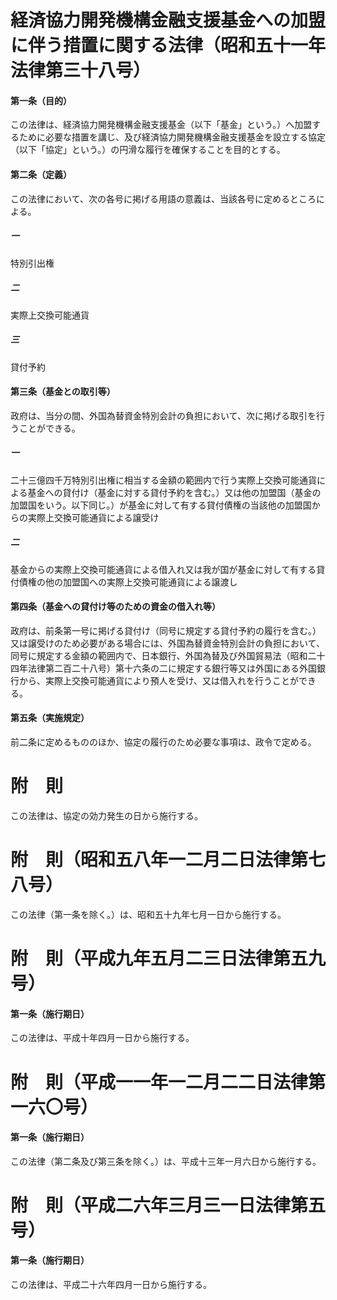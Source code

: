# 経済協力開発機構金融支援基金への加盟に伴う措置に関する法律（昭和五十一年法律第三十八号）
#### 第一条（目的）
この法律は、経済協力開発機構金融支援基金（以下「基金」という。）へ加盟するために必要な措置を講じ、及び経済協力開発機構金融支援基金を設立する協定（以下「協定」という。）の円滑な履行を確保することを目的とする。
#### 第二条（定義）
この法律において、次の各号に掲げる用語の意義は、当該各号に定めるところによる。
##### 一
特別引出権
##### 二
実際上交換可能通貨
##### 三
貸付予約
#### 第三条（基金との取引等）
政府は、当分の間、外国為替資金特別会計の負担において、次に掲げる取引を行うことができる。
##### 一
二十三億四千万特別引出権に相当する金額の範囲内で行う実際上交換可能通貨による基金への貸付け（基金に対する貸付予約を含む。）又は他の加盟国（基金の加盟国をいう。以下同じ。）が基金に対して有する貸付債権の当該他の加盟国からの実際上交換可能通貨による譲受け
##### 二
基金からの実際上交換可能通貨による借入れ又は我が国が基金に対して有する貸付債権の他の加盟国への実際上交換可能通貨による譲渡し
#### 第四条（基金への貸付け等のための資金の借入れ等）
政府は、前条第一号に掲げる貸付け（同号に規定する貸付予約の履行を含む。）又は譲受けのため必要がある場合には、外国為替資金特別会計の負担において、同号に規定する金額の範囲内で、日本銀行、外国為替及び外国貿易法（昭和二十四年法律第二百二十八号）第十六条の二に規定する銀行等又は外国にある外国銀行から、実際上交換可能通貨により預人を受け、又は借入れを行うことができる。
#### 第五条（実施規定）
前二条に定めるもののほか、協定の履行のため必要な事項は、政令で定める。
# 附　則
この法律は、協定の効力発生の日から施行する。
# 附　則（昭和五八年一二月二日法律第七八号）
この法律（第一条を除く。）は、昭和五十九年七月一日から施行する。
# 附　則（平成九年五月二三日法律第五九号）
#### 第一条（施行期日）
この法律は、平成十年四月一日から施行する。
# 附　則（平成一一年一二月二二日法律第一六〇号）
#### 第一条（施行期日）
この法律（第二条及び第三条を除く。）は、平成十三年一月六日から施行する。
# 附　則（平成二六年三月三一日法律第五号）
#### 第一条（施行期日）
この法律は、平成二十六年四月一日から施行する。
